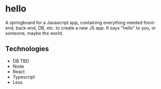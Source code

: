 # hello
A springboard for a Javascript app, containing everything needed front-end, back-end, DB, etc. to create a new JS app.  It says "hello" to you, or someone, maybe the world.

## Technologies

- DB TBD
- Node
- React
- Typescript
- Less

